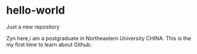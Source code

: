 # hello-world
Just a new repository


Zyn here,i am a postgraduate in Northeastern University CHINA.
This is the my first time to learn about Github.
